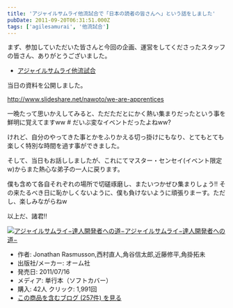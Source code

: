 ```yaml
---
title: 'アジャイルサムライ他流試合で「日本の読者の皆さんへ」という話をしました'
pubDate: 2011-09-20T06:31:51.000Z
tags: ['agilesamurai', '他流試合']
---
```


まず、参加していただいた皆さんと今回の企画、運営をしてくださったスタッフの皆さん、ありがとうございました。

- [アジャイルサムライ他流試合](http://atnd.org/events/19733)

当日の資料を公開しました。

http://www.slideshare.net/nawoto/we-are-apprentices

一晩たって思いかえしてみると、ただただとにかく熱い集まりだったという事を鮮明に覚えてますww # だいぶ変なイベントだったよねww?

けれど、自分のやってきた事とかをふりかえる切っ掛けにもなり、とてもとても楽しく特別な時間を過す事ができました。

そして、当日もお話ししましたが、これにてマスター・センセイ(イベント限定w)からまた熱心な弟子の一人に戻ります。

僕も含めて各自それぞれの場所で切磋琢磨し、またいつかぜひ集まりしょう!! その来たるべき日に恥かしくないように、僕も負けないように頑張りまーす。ただし、楽しみながらねw

以上だ、諸君!!

[![アジャイルサムライ−達人開発者への道−](https://images-fe.ssl-images-amazon.com/images/I/51flKufOVUL._SL160_.jpg)](http://www.amazon.co.jp/exec/obidos/ASIN/4274068560/nawoto07-22/)[アジャイルサムライ−達人開発者への道−](http://www.amazon.co.jp/exec/obidos/ASIN/4274068560/nawoto07-22/)

- 作者: Jonathan Rasmusson,西村直人,角谷信太郎,近藤修平,角掛拓未
- 出版社/メーカー: オーム社
- 発売日: 2011/07/16
- メディア: 単行本（ソフトカバー）
- 購入: 42人 クリック: 1,991回
- [この商品を含むブログ (257件) を見る](http://d.hatena.ne.jp/asin/4274068560/nawoto07-22)
